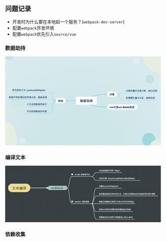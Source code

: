 ## 问题记录
* 开发时为什么要在本地起一个服务？(`webpack-dev-server`)
* 配置`webpack`开发环境
* 配置`webpack`优先引入`source/vue` 

### 数据劫持
![](https://raw.githubusercontent.com/wangkaiwd/drawing-bed/master/2020-6-4-9-23.png)

### 编译文本
![](https://raw.githubusercontent.com/wangkaiwd/drawing-bed/master/2020-6-7-1-38-text-compiler2.png)

### 依赖收集

